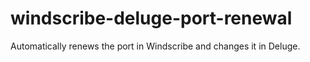 # windscribe-deluge-port-renewal
Automatically renews the port in Windscribe and changes it in Deluge.
